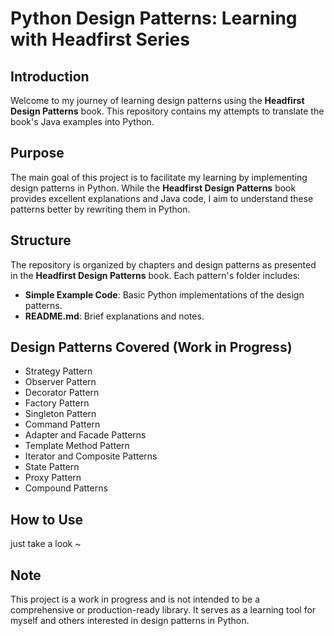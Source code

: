 # Python Design Patterns: Learning with Headfirst Series

## Introduction

Welcome to my journey of learning design patterns using the **Headfirst Design Patterns** book. This repository contains my attempts to translate the book's Java examples into Python.

## Purpose

The main goal of this project is to facilitate my learning by implementing design patterns in Python. While the **Headfirst Design Patterns** book provides excellent explanations and Java code, I aim to understand these patterns better by rewriting them in Python.

## Structure

The repository is organized by chapters and design patterns as presented in the **Headfirst Design Patterns** book. Each pattern's folder includes:

- **Simple Example Code**: Basic Python implementations of the design patterns.
- **README.md**: Brief explanations and notes.

## Design Patterns Covered (Work in Progress)

- Strategy Pattern
- Observer Pattern
- Decorator Pattern
- Factory Pattern
- Singleton Pattern
- Command Pattern
- Adapter and Facade Patterns
- Template Method Pattern
- Iterator and Composite Patterns
- State Pattern
- Proxy Pattern
- Compound Patterns

## How to Use

just take a look ~

## Note

This project is a work in progress and is not intended to be a comprehensive or production-ready library. It serves as a learning tool for myself and others interested in design patterns in Python.

